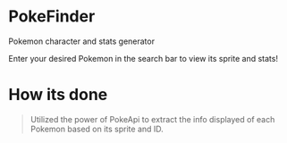 # PokeFinder
 Pokemon character and stats generator

 Enter your desired Pokemon in the search bar to view its sprite and stats!

# How its done
> Utilized the power of PokeApi to extract the info displayed of each Pokemon based on its sprite and ID. 
